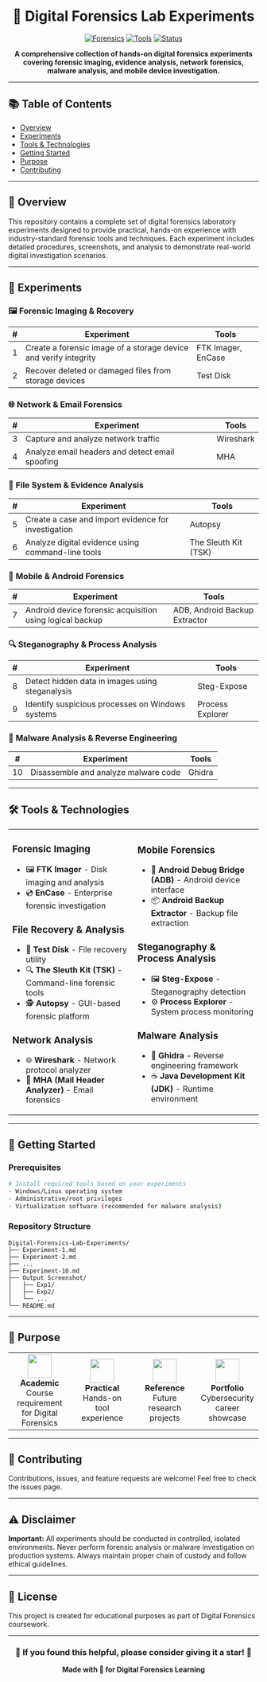 <div align="center">

# 🔐 Digital Forensics Lab Experiments

[![Forensics](https://img.shields.io/badge/Digital-Forensics-blue?style=for-the-badge)](https://github.com)
[![Tools](https://img.shields.io/badge/Forensic-Tools-green?style=for-the-badge)](https://github.com)
[![Status](https://img.shields.io/badge/Status-Active-success?style=for-the-badge)](https://github.com)

**A comprehensive collection of hands-on digital forensics experiments covering forensic imaging, evidence analysis, network forensics, malware analysis, and mobile device investigation.**

</div>

---

## 📚 Table of Contents

- [Overview](#-overview)
- [Experiments](#-experiments)
- [Tools & Technologies](#-tools--technologies)
- [Getting Started](#-getting-started)
- [Purpose](#-purpose)
- [Contributing](#-contributing)

---

## 🌟 Overview

This repository contains a complete set of digital forensics laboratory experiments designed to provide practical, hands-on experience with industry-standard forensic tools and techniques. Each experiment includes detailed procedures, screenshots, and analysis to demonstrate real-world digital investigation scenarios.

---

## 🧪 Experiments

### 🖼️ **Forensic Imaging & Recovery**
| # | Experiment | Tools |
|---|------------|-------|
| 1 | Create a forensic image of a storage device and verify integrity | FTK Imager, EnCase |
| 2 | Recover deleted or damaged files from storage devices | Test Disk |

### 🌐 **Network & Email Forensics**
| # | Experiment | Tools |
|---|------------|-------|
| 3 | Capture and analyze network traffic | Wireshark |
| 4 | Analyze email headers and detect email spoofing | MHA |

### 💾 **File System & Evidence Analysis**
| # | Experiment | Tools |
|---|------------|-------|
| 5 | Create a case and import evidence for investigation | Autopsy |
| 6 | Analyze digital evidence using command-line tools | The Sleuth Kit (TSK) |

### 📱 **Mobile & Android Forensics**
| # | Experiment | Tools |
|---|------------|-------|
| 7 | Android device forensic acquisition using logical backup | ADB, Android Backup Extractor |

### 🔍 **Steganography & Process Analysis**
| # | Experiment | Tools |
|---|------------|-------|
| 8 | Detect hidden data in images using steganalysis | Steg-Expose |
| 9 | Identify suspicious processes on Windows systems | Process Explorer |

### 🦠 **Malware Analysis & Reverse Engineering**
| # | Experiment | Tools |
|---|------------|-------|
| 10 | Disassemble and analyze malware code | Ghidra |

---

## 🛠️ Tools & Technologies

<table>
<tr>
<td width="50%">

### Forensic Imaging
- 🖼️ **FTK Imager** - Disk imaging and analysis
- 💿 **EnCase** - Enterprise forensic investigation

### File Recovery & Analysis
- 🔧 **Test Disk** - File recovery utility
- 🔍 **The Sleuth Kit (TSK)** - Command-line forensic tools
- 🕵️ **Autopsy** - GUI-based forensic platform

### Network Analysis
- 🌐 **Wireshark** - Network protocol analyzer
- 📧 **MHA (Mail Header Analyzer)** - Email forensics

</td>
<td width="50%">

### Mobile Forensics
- 📱 **Android Debug Bridge (ADB)** - Android device interface
- 📦 **Android Backup Extractor** - Backup file extraction

### Steganography & Process Analysis
- 🖼️ **Steg-Expose** - Steganography detection
- ⚙️ **Process Explorer** - System process monitoring

### Malware Analysis
- 🔬 **Ghidra** - Reverse engineering framework
- ☕ **Java Development Kit (JDK)** - Runtime environment

</td>
</tr>
</table>

---

## 🚀 Getting Started

### Prerequisites
```bash
# Install required tools based on your experiments
- Windows/Linux operating system
- Administrative/root privileges
- Virtualization software (recommended for malware analysis)
```

### Repository Structure
```
Digital-Forensics-Lab-Experiments/
├── Experiment-1.md
├── Experiment-2.md
├── ...
├── Experiment-10.md
├── Output Screenshot/
│   ├── Exp1/
│   ├── Exp2/
│   └── ...
└── README.md
```

---

## 🎯 Purpose

<table>
<tr>
<td align="center" width="25%">
<img src="https://img.icons8.com/fluency/96/000000/graduation-cap.png" width="48"/>
<br><b>Academic</b>
<br>Course requirement for Digital Forensics
</td>
<td align="center" width="25%">
<img src="https://img.icons8.com/fluency/96/000000/code.png" width="48"/>
<br><b>Practical</b>
<br>Hands-on tool experience
</td>
<td align="center" width="25%">
<img src="https://img.icons8.com/fluency/96/000000/knowledge-sharing.png" width="48"/>
<br><b>Reference</b>
<br>Future research projects
</td>
<td align="center" width="25%">
<img src="https://img.icons8.com/fluency/96/000000/portfolio.png" width="48"/>
<br><b>Portfolio</b>
<br>Cybersecurity career showcase
</td>
</tr>
</table>

---

## 📝 Contributing

Contributions, issues, and feature requests are welcome! Feel free to check the issues page.

---

## ⚠️ Disclaimer

**Important:** All experiments should be conducted in controlled, isolated environments. Never perform forensic analysis or malware investigation on production systems. Always maintain proper chain of custody and follow ethical guidelines.

---

## 📄 License

This project is created for educational purposes as part of Digital Forensics coursework.

---

<div align="center">

### 🌟 If you found this helpful, please consider giving it a star! 🌟

**Made with 💙 for Digital Forensics Learning**

</div>

